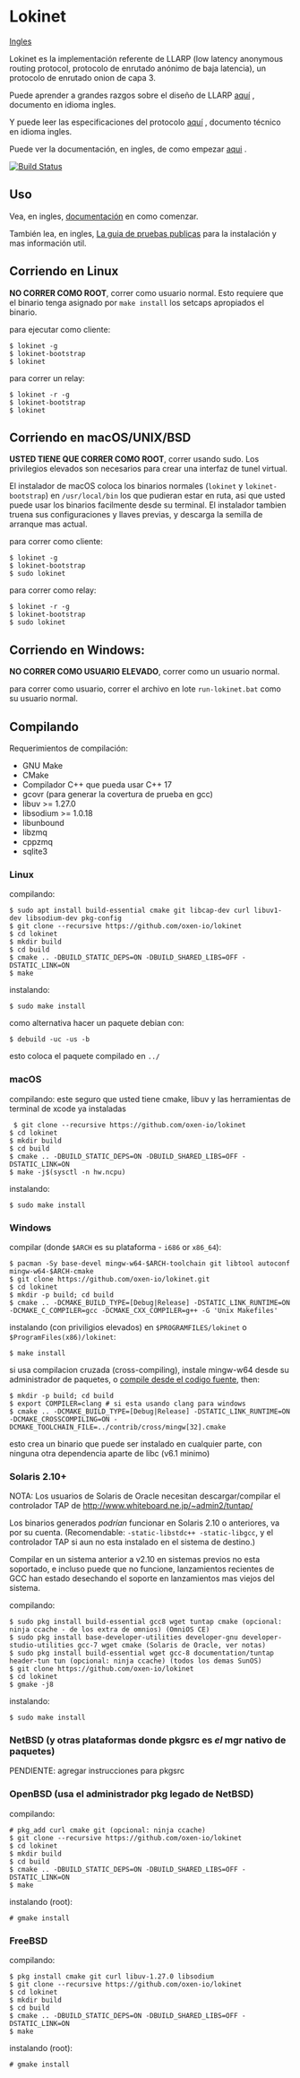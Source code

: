 # Lokinet

[Ingles](readme.md)

Lokinet es la implementación referente de LLARP (low latency anonymous routing protocol, protocolo de enrutado anónimo de baja latencia), un protocolo de enrutado onion de capa 3.

Puede aprender a grandes razgos sobre el diseño de LLARP [aquí](docs/high-level.txt) , documento en idioma ingles.

Y puede leer las especificaciones del protocolo [aquí](docs/proto_v0.txt) , documento técnico en idioma ingles.

Puede ver la documentación, en ingles, de como empezar [aqui](https://oxen-io.github.io/loki-docs/Lokinet/LokinetOverview/) .

[![Build Status](https://ci.oxen.rocks/api/badges/oxen-io/lokinet/status.svg?ref=refs/heads/dev)](https://ci.oxen.rocks/oxen-io/lokinet)


## Uso

Vea, en ingles, [documentación](https://oxen-io.github.io/loki-docs/Lokinet/LokinetOverview/) en como comenzar.

También lea, en ingles, [La guia de pruebas publicas](https://lokidocs.com/Lokinet/Guides/PublicTestingGuide/#1-lokinet-installation) para la instalación y mas información util.

## Corriendo en Linux

**NO CORRER COMO ROOT**, correr como usuario normal. Esto requiere que el binario tenga asignado por `make install` los setcaps apropiados el binario.

para ejecutar como cliente:

    $ lokinet -g
    $ lokinet-bootstrap
    $ lokinet

para correr un relay:

    $ lokinet -r -g
    $ lokinet-bootstrap
    $ lokinet

## Corriendo en macOS/UNIX/BSD

**USTED TIENE QUE CORRER COMO ROOT**, correr usando sudo. Los privilegios elevados son necesarios para crear una interfaz de tunel virtual.

El instalador de macOS coloca los binarios normales (`lokinet` y `lokinet-bootstrap`) en `/usr/local/bin` los que pudieran estar en ruta, asi que usted puede usar los binarios facilmente desde su terminal. El instalador tambien truena sus configuraciones y llaves previas, y descarga la semilla de arranque mas actual.

para correr como cliente:

    $ lokinet -g
    $ lokinet-bootstrap
    $ sudo lokinet

para correr como relay:

    $ lokinet -r -g
    $ lokinet-bootstrap
    $ sudo lokinet


## Corriendo en Windows:

**NO CORRER COMO USUARIO ELEVADO**, correr como un usuario normal.

para correr como usuario, correr el archivo en lote `run-lokinet.bat` como su usuario normal.


## Compilando

Requerimientos de compilación:

* GNU Make
* CMake
* Compilador C++ que pueda usar C++ 17
* gcovr (para generar la covertura de prueba en gcc)
* libuv >= 1.27.0
* libsodium >= 1.0.18
* libunbound
* libzmq
* cppzmq
* sqlite3

### Linux

compilando:

    $ sudo apt install build-essential cmake git libcap-dev curl libuv1-dev libsodium-dev pkg-config
    $ git clone --recursive https://github.com/oxen-io/lokinet
    $ cd lokinet
    $ mkdir build
    $ cd build
    $ cmake .. -DBUILD_STATIC_DEPS=ON -DBUILD_SHARED_LIBS=OFF -DSTATIC_LINK=ON
    $ make

instalando:

    $ sudo make install


como alternativa hacer un paquete debian con:

    $ debuild -uc -us -b

esto coloca el paquete compilado en `../`

### macOS

compilando:
    este seguro que usted tiene cmake, libuv y las herramientas de terminal de xcode ya instaladas

     $ git clone --recursive https://github.com/oxen-io/lokinet
    $ cd lokinet
    $ mkdir build
    $ cd build
    $ cmake .. -DBUILD_STATIC_DEPS=ON -DBUILD_SHARED_LIBS=OFF -DSTATIC_LINK=ON
    $ make -j$(sysctl -n hw.ncpu)

instalando:

    $ sudo make install

### Windows

compilar (donde `$ARCH` es su plataforma - `i686` or `x86_64`):

    $ pacman -Sy base-devel mingw-w64-$ARCH-toolchain git libtool autoconf mingw-w64-$ARCH-cmake
    $ git clone https://github.com/oxen-io/lokinet.git
    $ cd lokinet
    $ mkdir -p build; cd build
    $ cmake .. -DCMAKE_BUILD_TYPE=[Debug|Release] -DSTATIC_LINK_RUNTIME=ON -DCMAKE_C_COMPILER=gcc -DCMAKE_CXX_COMPILER=g++ -G 'Unix Makefiles'

instalando (con priviligios elevados) en `$PROGRAMFILES/lokinet` o `$ProgramFiles(x86)/lokinet`:

    $ make install

si usa compilacion cruzada (cross-compiling), instale mingw-w64 desde su administrador de paquetes, o [compile desde el codigo fuente](https://sourceforge.net/p/mingw-w64/wiki2/Cross%20Win32%20and%20Win64%20compiler/), then:

    $ mkdir -p build; cd build
    $ export COMPILER=clang # si esta usando clang para windows
    $ cmake .. -DCMAKE_BUILD_TYPE=[Debug|Release] -DSTATIC_LINK_RUNTIME=ON -DCMAKE_CROSSCOMPILING=ON -DCMAKE_TOOLCHAIN_FILE=../contrib/cross/mingw[32].cmake

esto crea un binario que puede ser instalado en cualquier parte, con ninguna otra dependencia aparte de libc (v6.1 minimo)

### Solaris 2.10+

NOTA: Los usuarios de Solaris de Oracle necesitan descargar/compilar el controlador TAP de http://www.whiteboard.ne.jp/~admin2/tuntap/

Los binarios generados _podrían_ funcionar en Solaris 2.10 o anteriores, va por su cuenta. (Recomendable: `-static-libstdc++ -static-libgcc`, y el controlador TAP si aun no esta instalado en el sistema de destino.)

Compilar en un sistema anterior a v2.10 en sistemas previos no esta soportado, e incluso puede que no funcione, lanzamientos recientes de GCC han estado desechando el soporte en lanzamientos mas viejos del sistema.

compilando:

    $ sudo pkg install build-essential gcc8 wget tuntap cmake (opcional: ninja ccache - de los extra de omnios) (OmniOS CE)
    $ sudo pkg install base-developer-utilities developer-gnu developer-studio-utilities gcc-7 wget cmake (Solaris de Oracle, ver notas)
    $ sudo pkg install build-essential wget gcc-8 documentation/tuntap header-tun tun (opcional: ninja ccache) (todos los demas SunOS)
    $ git clone https://github.com/oxen-io/lokinet
    $ cd lokinet
    $ gmake -j8

instalando:

    $ sudo make install


### NetBSD (y otras plataformas donde pkgsrc es _el_ mgr nativo de paquetes)

PENDIENTE: agregar instrucciones para pkgsrc

### OpenBSD (usa el administrador pkg legado de NetBSD)

compilando:

    # pkg_add curl cmake git (opcional: ninja ccache)
    $ git clone --recursive https://github.com/oxen-io/lokinet
    $ cd lokinet
    $ mkdir build
    $ cd build
    $ cmake .. -DBUILD_STATIC_DEPS=ON -DBUILD_SHARED_LIBS=OFF -DSTATIC_LINK=ON
    $ make

instalando (root):

    # gmake install

### FreeBSD

compilando:

    $ pkg install cmake git curl libuv-1.27.0 libsodium
    $ git clone --recursive https://github.com/oxen-io/lokinet
    $ cd lokinet
    $ mkdir build
    $ cd build
    $ cmake .. -DBUILD_STATIC_DEPS=ON -DBUILD_SHARED_LIBS=OFF -DSTATIC_LINK=ON
    $ make

instalando (root):

    # gmake install
